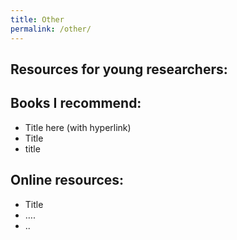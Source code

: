 ```yaml
---
title: Other
permalink: /other/
---
```


## Resources for young researchers:

## Books I recommend:
- Title here (with hyperlink)
- Title
- title

## Online resources:
- Title
- ….
- ..
